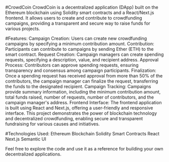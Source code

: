 #CrowdCoin
CrowdCoin is a decentralized application (DApp) built on the Ethereum blockchain using Solidity smart contracts and a React/Next.js frontend. It allows users to create and contribute to crowdfunding campaigns, providing a transparent and secure way to raise funds for various projects.

#Features:
Campaign Creation: Users can create new crowdfunding campaigns by specifying a minimum contribution amount.
Contribution: Participants can contribute to campaigns by sending Ether (ETH) to the smart contract.
Request Creation: Campaign managers can create spending requests, specifying a description, value, and recipient address.
Approval Process: Contributors can approve spending requests, ensuring transparency and consensus among campaign participants.
Finalization: Once a spending request has received approval from more than 50% of the contributors, the campaign manager can finalize the request, transferring the funds to the designated recipient.
Campaign Tracking: Campaigns provide summary information, including the minimum contribution amount, total funds raised, number of requests, number of contributors, and the campaign manager's address.
Frontend Interface: The frontend application is built using React and Next.js, offering a user-friendly and responsive interface.
This project demonstrates the power of blockchain technology and decentralized crowdfunding, enabling secure and transparent fundraising for various causes and initiatives.

#Technologies Used:
Ethereum Blockchain
Solidity Smart Contracts
React
Next.js
Semantic UI

Feel free to explore the code and use it as a reference for building your own decentralized applications.
